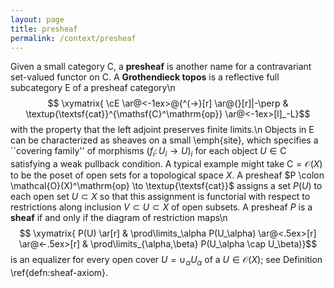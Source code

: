 ```yaml
---
layout: page
title: presheaf
permalink: /context/presheaf
---
```

Given a small category $\mathsf{C}$, a **presheaf** is another name for a contravariant set-valued functor on $\mathsf{C}$.  A **Grothendieck topos** is a reflective full subcategory $\mathsf{E}$ of a presheaf category\n$$ \xymatrix{ \cE \ar@<-1ex>@{^(->}[r] \ar@{}[r]|-\perp & \textup{\textsf{cat}}^{\mathsf{C}^\mathrm{op}} \ar@<-1ex>[l]_-L}$$ with the property that the left adjoint preserves finite limits.\n Objects in $\mathsf{E}$ can be characterized as sheaves on a small \emph{site}, which specifies a ``covering family'' of morphisms $(f_i \colon U_i \to U)_i$ for each object $U \in \mathsf{C}$ satisfying a weak pullback condition. A typical example might take $\mathsf{C} =\mathcal{O}(X)$ to be the poset of open sets for a topological space $X$. A presheaf $P \colon \mathcal{O}(X)^\mathrm{op} \to \textup{\textsf{cat}}$ assigns a set $P(U)$ to each open set $U \subset X$ so that this assignment is functorial with respect to restrictions along inclusion $V \subset U \subset X$ of open subsets. A presheaf $P$ is a **sheaf** if and only if the diagram of restriction maps\n$$ \xymatrix{ P(U) \ar[r] & \prod\limits_\alpha P(U_\alpha) \ar@<.5ex>[r] \ar@<-.5ex>[r] & \prod\limits_{\alpha,\beta} P(U_\alpha \cap U_\beta)}$$ is an equalizer for every open cover $U = \cup_\alpha U_\alpha$ of a $U \in \mathcal{O}(X)$; see Definition \ref{defn:sheaf-axiom}.
